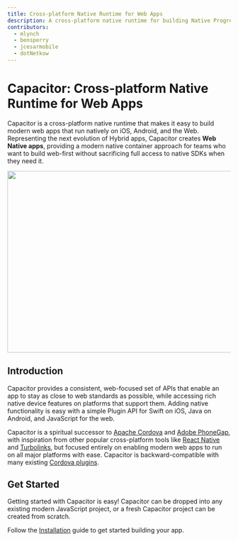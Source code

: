 ```yaml
---
title: Cross-platform Native Runtime for Web Apps
description: A cross-platform native runtime for building Native Progressive Web Apps for iOS, Android, and beyond
contributors:
  - mlynch
  - bensperry
  - jcesarmobile
  - dotNetkow
---
```


# Capacitor: Cross-platform Native Runtime for Web Apps

Capacitor is a cross-platform native runtime that makes it easy to build modern web apps that run natively on iOS, Android, and the Web. Representing the next evolution of Hybrid apps, Capacitor creates <strong>Web Native apps</strong>, providing a modern native container approach for teams who want to build web-first without sacrificing full access to native SDKs when they need it.

<img
  src="/assets/img/docs/capacitor-index.png"
  width="752" height="410"
  loading="eager"
/>

## Introduction

Capacitor provides a consistent, web-focused set of APIs that enable an app to stay as close to web standards as possible, while accessing rich native device features on platforms that support them. Adding native functionality is easy with a simple Plugin API for Swift on iOS, Java on Android, and JavaScript for the web.

Capacitor is a spiritual successor to [Apache Cordova](https://cordova.apache.org/) and [Adobe PhoneGap](https://phonegap.com/), with inspiration from other popular cross-platform tools like [React Native](http://facebook.github.io/react-native/) and [Turbolinks](https://github.com/turbolinks/turbolinks), but focused entirely on enabling modern web apps to run on all major platforms with ease. Capacitor is backward-compatible with many existing [Cordova plugins](https://cordova.apache.org/plugins/).

## Get Started

Getting started with Capacitor is easy! Capacitor can be dropped into any existing modern JavaScript project, or a fresh Capacitor project can be created from scratch.

Follow the <a href="/docs/getting-started">Installation</a> guide to get started building your app.
